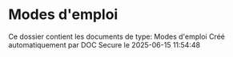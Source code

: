 # Modes d'emploi

Ce dossier contient les documents de type: Modes d'emploi
Créé automatiquement par DOC Secure le 2025-06-15 11:54:48
